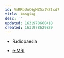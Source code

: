 ```yaml
---
id: VmRRbUnCGgMZ5xtWZtxd7
title: Imaging
desc: ''
updated: 1631978660418
created: 1631978629829
---
```


- [Radiopaedia](https://radiopaedia.org/)

- [e-MRI](https://www.imaios.com/en/e-Courses/e-MRI)
